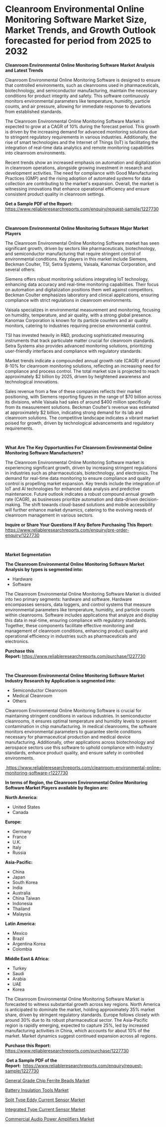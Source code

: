<p><h1>Cleanroom Environmental Online Monitoring Software Market Size, Market Trends, and Growth Outlook forecasted for period from 2025 to 2032</h1></p><p><strong>Cleanroom Environmental Online Monitoring Software Market Analysis and Latest Trends</strong></p>
<p><p>Cleanroom Environmental Online Monitoring Software is designed to ensure that controlled environments, such as cleanrooms used in pharmaceuticals, biotechnology, and semiconductor manufacturing, maintain the necessary conditions for product integrity and safety. This software continuously monitors environmental parameters like temperature, humidity, particle counts, and air pressure, allowing for immediate response to deviations from established standards.</p><p>The Cleanroom Environmental Online Monitoring Software Market is expected to grow at a CAGR of 10% during the forecast period. This growth is driven by the increasing demand for advanced monitoring solutions due to stringent regulatory requirements in various industries. Additionally, the rise of smart technologies and the Internet of Things (IoT) is facilitating the integration of real-time data analytics and remote monitoring capabilities into cleanroom environments.</p><p>Recent trends show an increased emphasis on automation and digitalization in cleanroom operations, alongside growing investment in research and development activities. The need for compliance with Good Manufacturing Practices (GMP) and the rising adoption of automated systems for data collection are contributing to the market's expansion. Overall, the market is witnessing innovations that enhance operational efficiency and ensure consistent product quality in cleanroom settings.</p></p>
<p><strong>Get a Sample PDF of the Report:&nbsp;</strong> <a href="https://www.reliableresearchreports.com/enquiry/request-sample/1227730?utm_campaign=36&utm_medium=2&utm_source=Github&utm_content=ia&utm_term=06042025&utm_id=cleanroom-environmental-online-monitoring-software">https://www.reliableresearchreports.com/enquiry/request-sample/1227730</a></p>
<p>&nbsp;</p>
<p><strong>Cleanroom Environmental Online Monitoring Software Major Market Players</strong></p>
<p><p>The Cleanroom Environmental Online Monitoring Software market has seen significant growth, driven by sectors like pharmaceuticals, biotechnology, and semiconductor manufacturing that require stringent control of environmental conditions. Key players in this market include Siemens, Beckman Coulter, TSI, Setra Systems, Vaisala, Kanomax Corporation, and several others.</p><p>Siemens offers robust monitoring solutions integrating IoT technology, enhancing data accuracy and real-time monitoring capabilities. Their focus on automation and digitalization positions them well against competitors. Beckman Coulter emphasizes laboratory and clinical applications, ensuring compliance with strict regulations in cleanroom environments.</p><p>Vaisala specializes in environmental measurement and monitoring, focusing on humidity, temperature, and air quality, with a strong global presence. Kanomax Corporation is known for its particle counters and air quality monitors, catering to industries requiring precise environmental control.</p><p>TSI has invested heavily in R&D, producing sophisticated measuring instruments that track particulate matter crucial for cleanroom standards. Setra Systems also provides advanced monitoring solutions, prioritizing user-friendly interfaces and compliance with regulatory standards.</p><p>Market trends indicate a compounded annual growth rate (CAGR) of around 8-10% for cleanroom monitoring solutions, reflecting an increasing need for compliance and process control. The total market size is projected to reach approximately $2 billion by 2025, driven by heightened awareness and technological innovations.</p><p>Sales revenue from a few of these companies reflects their market positioning, with Siemens reporting figures in the range of $70 billion across its divisions, while Vaisala had sales of around $400 million specifically from its measurement solutions. Beckman Coulter’s revenue was estimated at approximately $2 billion, indicating strong demand for its lab and cleanroom solutions. The competitive landscape indicates a vibrant market poised for growth, driven by technological advancements and regulatory requirements.</p></p>
<p>&nbsp;</p>
<p><strong>What Are The Key Opportunities For Cleanroom Environmental Online Monitoring Software Manufacturers?</strong></p>
<p><p>The Cleanroom Environmental Online Monitoring Software market is experiencing significant growth, driven by increasing stringent regulations in industries such as pharmaceuticals, biotechnology, and electronics. The demand for real-time data monitoring to ensure compliance and quality control is propelling market expansion. Key trends include the integration of IoT and AI technologies for enhanced data analysis and predictive maintenance. Future outlook indicates a robust compound annual growth rate (CAGR), as businesses prioritize automation and data-driven decision-making. The shift towards cloud-based solutions and mobile accessibility will further enhance market dynamics, catering to the evolving needs of cleanroom management in various sectors.</p></p>
<p><strong>Inquire or Share Your Questions If Any Before Purchasing This Report:</strong> <a href="https://www.reliableresearchreports.com/enquiry/pre-order-enquiry/1227730?utm_campaign=36&utm_medium=2&utm_source=Github&utm_content=ia&utm_term=06042025&utm_id=cleanroom-environmental-online-monitoring-software">https://www.reliableresearchreports.com/enquiry/pre-order-enquiry/1227730</a></p>
<p>&nbsp;</p>
<p><strong>Market Segmentation</strong></p>
<p><strong>The Cleanroom Environmental Online Monitoring Software Market Analysis by types is segmented into:</strong></p>
<p><ul><li>Hardware</li><li>Software</li></ul></p>
<p><p>The Cleanroom Environmental Online Monitoring Software Market is divided into two primary segments: hardware and software. Hardware encompasses sensors, data loggers, and control systems that measure environmental parameters like temperature, humidity, and particle counts within cleanrooms. Software includes applications that analyze and display this data in real-time, ensuring compliance with regulatory standards. Together, these components facilitate effective monitoring and management of cleanroom conditions, enhancing product quality and operational efficiency in industries such as pharmaceuticals and electronics.</p></p>
<p><strong>Purchase this Report:&nbsp;</strong><a href="https://www.reliableresearchreports.com/purchase/1227730?utm_campaign=36&utm_medium=2&utm_source=Github&utm_content=ia&utm_term=06042025&utm_id=cleanroom-environmental-online-monitoring-software">https://www.reliableresearchreports.com/purchase/1227730</a></p>
<p>&nbsp;</p>
<p><strong>The Cleanroom Environmental Online Monitoring Software Market Industry Research by Application is segmented into:</strong></p>
<p><ul><li>Semiconductor Cleanroom</li><li>Medical Cleanroom</li><li>Others</li></ul></p>
<p><p>Cleanroom Environmental Online Monitoring Software is crucial for maintaining stringent conditions in various industries. In semiconductor cleanrooms, it ensures optimal temperature and humidity levels to prevent contamination in chip manufacturing. In medical cleanrooms, the software monitors environmental parameters to guarantee sterile conditions necessary for pharmaceutical production and medical device manufacturing. Additionally, other applications across biotechnology and aerospace sectors use this software to uphold compliance with industry standards, enhance product quality, and ensure safety in controlled environments.</p></p>
<p><a href="https://www.reliableresearchreports.com/cleanroom-environmental-online-monitoring-software-r1227730?utm_campaign=36&utm_medium=2&utm_source=Github&utm_content=ia&utm_term=06042025&utm_id=cleanroom-environmental-online-monitoring-software">&nbsp;https://www.reliableresearchreports.com/cleanroom-environmental-online-monitoring-software-r1227730</a></p>
<p><strong>In terms of Region, the Cleanroom Environmental Online Monitoring Software Market Players available by Region are:</strong></p>
<p>
    <p> <strong> North America: </strong>
        <ul>
            <li>United States</li>
            <li>Canada</li>
        </ul>
        </p> 
    <p> <strong> Europe: </strong>
        <ul>
            <li>Germany</li>
            <li>France</li>
            <li>U.K.</li>
            <li>Italy</li>
            <li>Russia</li>
        </ul>
        </p> 
    <p> <strong> Asia-Pacific: </strong>
        <ul>
            <li>China</li>
            <li>Japan</li>
            <li>South Korea</li>
            <li>India</li>
            <li>Australia</li>
            <li>China Taiwan</li>
            <li>Indonesia</li>
            <li>Thailand</li>
            <li>Malaysia</li>
        </ul>
        </p> 
    <p> <strong> Latin America: </strong>
        <ul>
            <li>Mexico</li>
            <li>Brazil</li>
            <li>Argentina Korea</li>
            <li>Colombia</li>
        </ul>
        </p> 
    <p> <strong> Middle East & Africa: </strong>
        <ul>
            <li>Turkey</li>
            <li>Saudi</li>
            <li>Arabia</li>
            <li>UAE</li>
            <li>Korea</li>
        </ul>
    </p>
    </p>
<p><p>The Cleanroom Environmental Online Monitoring Software Market is forecasted to witness substantial growth across key regions. North America is anticipated to dominate the market, holding approximately 35% market share, driven by stringent regulatory standards. Europe follows closely with around 30% due to its robust pharmaceutical sector. The Asia-Pacific region is rapidly emerging, expected to capture 25%, led by increased manufacturing activities in China, which accounts for about 10% of the market. Market dynamics suggest continued expansion across all regions.</p></p>
<p><strong>Purchase this Report: </strong><a href="https://www.reliableresearchreports.com/purchase/1227730?utm_campaign=36&utm_medium=2&utm_source=Github&utm_content=ia&utm_term=06042025&utm_id=cleanroom-environmental-online-monitoring-software">https://www.reliableresearchreports.com/purchase/1227730</a></p>
<p>&nbsp;<strong>Get a Sample PDF of the Report:&nbsp;&nbsp;</strong><a href="https://www.reliableresearchreports.com/enquiry/request-sample/1227730?utm_campaign=36&utm_medium=2&utm_source=Github&utm_content=ia&utm_term=06042025&utm_id=cleanroom-environmental-online-monitoring-software">https://www.reliableresearchreports.com/enquiry/request-sample/1227730</a></p>
<p><strong></strong></p>
<p><p><a href="https://github.com/mokeleveisel/Market-Research-Report-List-1/blob/main/general-grade-chip-ferrite-beads-market.md?utm_campaign=36&utm_medium=2&utm_source=Github&utm_content=ia&utm_term=06042025&utm_id=cleanroom-environmental-online-monitoring-software">General Grade Chip Ferrite Beads Market</a></p><p><a href="https://github.com/dhimipuc/Market-Research-Report-List-1/blob/main/battery-insulation-tools-market.md?utm_campaign=36&utm_medium=2&utm_source=Github&utm_content=ia&utm_term=06042025&utm_id=cleanroom-environmental-online-monitoring-software">Battery Insulation Tools Market</a></p><p><a href="https://github.com/baheraennika/Market-Research-Report-List-1/blob/main/split-type-eddy-current-sensor-market.md?utm_campaign=36&utm_medium=2&utm_source=Github&utm_content=ia&utm_term=06042025&utm_id=cleanroom-environmental-online-monitoring-software">Split Type Eddy Current Sensor Market</a></p><p><a href="https://github.com/elroddrewspm/Market-Research-Report-List-1/blob/main/integrated-type-current-sensor-market.md?utm_campaign=36&utm_medium=2&utm_source=Github&utm_content=ia&utm_term=06042025&utm_id=cleanroom-environmental-online-monitoring-software">Integrated Type Current Sensor Market</a></p><p><a href="https://github.com/adelanwkadua/Market-Research-Report-List-1/blob/main/commercial-audio-power-amplifiers-market.md?utm_campaign=36&utm_medium=2&utm_source=Github&utm_content=ia&utm_term=06042025&utm_id=cleanroom-environmental-online-monitoring-software">Commercial Audio Power Amplifiers Market</a></p></p>